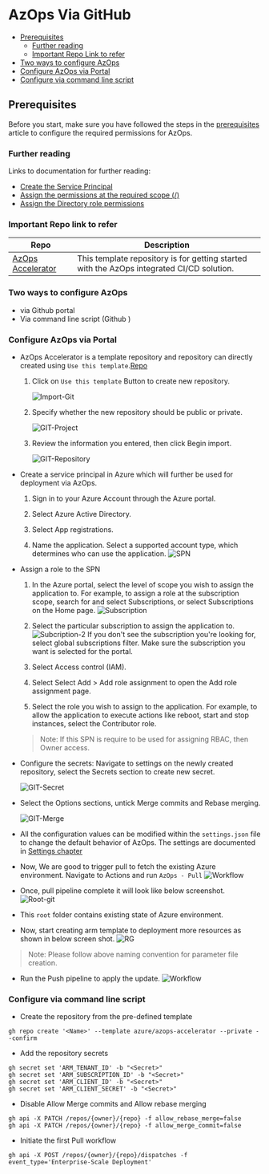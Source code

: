 # AzOps Via GitHub

- [Prerequisites](#prerequisites)
  - [Further reading](#further-reading)
  - [Important Repo Link to refer](#important-repo-link-to-refer)
- [Two ways to configure AzOps](#Two-ways-to-configure-AzOps)
- [Configure AzOps via Portal](#Configure-AzOps-via-Portal)
- [Configure via command line script](#Configure-via-command-line-script)

## Prerequisites

Before you start, make sure you have followed the steps in the [prerequisites](.\Prerequisites.md) article to configure the required permissions for AzOps.

### Further reading

Links to documentation for further reading:

- [Create the Service Principal](https://docs.microsoft.com/azure/active-directory/develop/howto-create-service-principal-portal)
- [Assign the permissions at the required scope (/)](https://docs.microsoft.com/azure/active-directory/develop/howto-create-service-principal-portal)
- [Assign the Directory role permissions](https://docs.microsoft.com/azure/active-directory/roles/manage-roles-portal)

### Important Repo link to refer

| Repo                                                                | Description                                                                               |
| ------------------------------------------------------------------- | ----------------------------------------------------------------------------------------- |
| [AzOps Accelerator](https://github.com/Azure/AzOps-Accelerator.git) | This template repository is for getting started with the AzOps integrated CI/CD solution. |

### Two ways to configure AzOps

- via Github portal
- Via command line script (Github )

### Configure AzOps via Portal

- AzOps Accelerator is a template repository and repository can directly created using `Use this template`.[Repo](https://github.com/Azure/AzOps-Accelerator.git)

    1. Click on `Use this template` Button to create new repository.

        ![Import-Git](./Media/Actions/Usetemplate-GIT.PNG)

    2. Specify whether the new repository should be public or private.

        ![GIT-Project](./Media/Actions/GIT-Project.PNG)

    3. Review the information you entered, then click Begin import.

        ![GIT-Repository](./Media/Actions/GIT-Repository.PNG)

- Create a service principal in Azure which will further be used for deployment via AzOps.
    1. Sign in to your Azure Account through the Azure portal.

    2. Select Azure Active Directory.

    3. Select App registrations.

    4. Name the application. Select a supported account type, which determines who can use the application.
    ![SPN](./Media/Pipelines/SPN.PNG)  

- Assign a role to the SPN
    1. In the Azure portal, select the level of scope you wish to assign the application to. For example, to assign a role at the subscription scope, search for and select Subscriptions, or select Subscriptions on the Home page.
    ![Subscription](./Media/Pipelines/Subscription.PNG)

    2. Select the particular subscription to assign the application to.
    ![Subcription-2](./Media/Pipelines/Subscription-2.PNG)
If you don't see the subscription you're looking for, select global subscriptions filter. Make sure the subscription you want is selected for the portal.

    3. Select Access control (IAM).

    4. Select Select Add > Add role assignment to open the Add role assignment page.

    5. Select the role you wish to assign to the application. For example, to allow the application to execute actions like reboot, start and stop instances, select the Contributor role.

    > Note: If this SPN is require to be used for assigning RBAC, then Owner access.

- Configure the secrets: Navigate to settings on the newly created repository, select the Secrets section to create new secret.

    ![GIT-Secret](./Media/Actions/GIT-Secret.PNG)

- Select the Options sections, untick Merge commits and Rebase merging.

    ![GIT-Merge](./Media/Actions/GIT-Merge.PNG)
- All the configuration values can be modified within the `settings.json` file to change the default behavior of AzOps.
  The settings are documented in [Settings chapter](.\Settings.md)

- Now, We are good to trigger pull to fetch the existing Azure environment. Navigate to Actions and run `AzOps - Pull`
![Workflow](./Media/Actions/workflow.PNG)  

- Once, pull pipeline complete it will look like below screenshot.
![Root-git](./Media/Actions/Root-GIT.PNG)
- This `root` folder contains existing state of Azure environment.
- Now, start creating arm template to deployment more resources as shown in below screen shot.
![RG](./Media/Pipelines/RG.PNG)

> Note: Please follow above naming convention for parameter file creation.

- Run the Push pipeline to apply the update.
![Workflow](./Media/Actions/workflow.PNG)

### Configure via command line script

- Create the repository from the pre-defined template

```git
gh repo create '<Name>' --template azure/azops-accelerator --private --confirm
```

- Add the repository secrets

```git
gh secret set 'ARM_TENANT_ID' -b "<Secret>"
gh secret set 'ARM_SUBSCRIPTION_ID' -b "<Secret>"
gh secret set 'ARM_CLIENT_ID' -b "<Secret>"
gh secret set 'ARM_CLIENT_SECRET' -b "<Secret>"
```

- Disable Allow Merge commits and Allow rebase merging

```git
gh api -X PATCH /repos/{owner}/{repo} -f allow_rebase_merge=false
gh api -X PATCH /repos/{owner}/{repo} -f allow_merge_commit=false
```

- Initiate the first Pull workflow

```git
gh api -X POST /repos/{owner}/{repo}/dispatches -f event_type='Enterprise-Scale Deployment'
```
